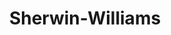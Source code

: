 ---
title: "Sherwin-Williams"
url: /mesquite/sherwin-williams-north-town-east-boulevard/
shop: paint
---